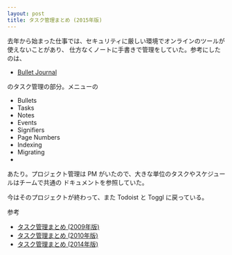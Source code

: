 ```yaml
---
layout: post
title: タスク管理まとめ (2015年版)
---
```

去年から始まった仕事では、セキュリティに厳しい環境でオンラインのツールが使えないことがあり、
仕方なくノートに手書きで管理をしていた。参考にしたのは、

- [Bullet Journal](http://bulletjournal.com/)

のタスク管理の部分。メニューの

- Bullets
- Tasks
- Notes
- Events
- Signifiers
- Page Numbers
- Indexing
- Migrating
-
あたり。プロジェクト管理は PM がいたので、大きな単位のタスクやスケジュールはチームで共通の
ドキュメントを参照していた。

今はそのプロジェクトが終わって、また Todoist と Toggl に戻っている。

参考

- [タスク管理まとめ (2009年版)](/task-management-2009/)
- [タスク管理まとめ (2010年版)](/task-management-2010/)
- [タスク管理まとめ (2014年版)](/task-management-2014/)
